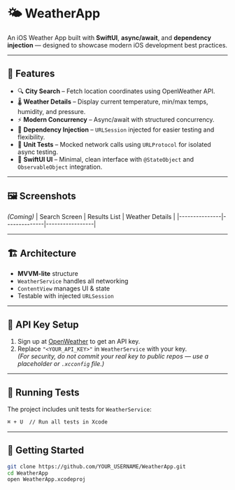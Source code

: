 # 🌤 WeatherApp

An iOS Weather App built with **SwiftUI**, **async/await**, and **dependency injection** — designed to showcase modern iOS development best practices.

---

## 📱 Features
- 🔍 **City Search** – Fetch location coordinates using OpenWeather API.
- 🌡 **Weather Details** – Display current temperature, min/max temps, humidity, and pressure.
- ⚡ **Modern Concurrency** – Async/await with structured concurrency.
- 🧩 **Dependency Injection** – `URLSession` injected for easier testing and flexibility.
- 🧪 **Unit Tests** – Mocked network calls using `URLProtocol` for isolated async testing.
- 🎨 **SwiftUI UI** – Minimal, clean interface with `@StateObject` and `ObservableObject` integration.

---

## 🖼 Screenshots  
*(Coming)*
| Search Screen | Results List | Weather Details |
|---------------|--------------|-----------------|

---

## 🏗 Architecture
- **MVVM-lite** structure
- `WeatherService` handles all networking
- `ContentView` manages UI & state
- Testable with injected `URLSession`

---

## 🔑 API Key Setup
1. Sign up at [OpenWeather](https://openweathermap.org/api) to get an API key.
2. Replace `"<YOUR_API_KEY>"` in `WeatherService` with your key.  
*(For security, do not commit your real key to public repos — use a placeholder or `.xcconfig` file.)*

---

## 🧪 Running Tests
The project includes unit tests for `WeatherService`:
```bash
⌘ + U  // Run all tests in Xcode
```
---
##  🚀 Getting Started

```bash
git clone https://github.com/YOUR_USERNAME/WeatherApp.git
cd WeatherApp
open WeatherApp.xcodeproj
```
